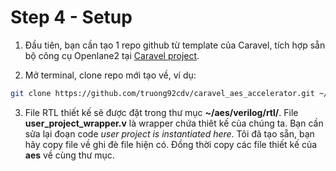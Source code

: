 # Step 4 - Setup

1. Đầu tiên, bạn cần tạo 1 repo github từ template của Caravel, tích hợp sẵn bộ công cụ Openlane2 tại [Caravel project](https://github.com/efabless/caravel_user_project_ol2/generate).

2. Mở terminal, clone repo mới tạo về, ví dụ:
```sh
git clone https://github.com/truong92cdv/caravel_aes_accelerator.git ~/aes
```

3. File RTL thiết kế sẽ được đặt trong thư mục **~/aes/verilog/rtl/**. File **user_project_wrapper.v** là wrapper chứa thiêt kế của chúng ta. Bạn cần sửa lại đoạn code *user project is instantiated  here*. Tôi đã tạo sẵn, bạn hãy copy file về ghi đè file hiện có. Đồng thời copy các file thiết kế của **aes** về cùng thư mục.
```sh

```